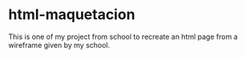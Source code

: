 # html-maquetacion

This is one of my project from school to recreate an html page from a wireframe given by my school.
